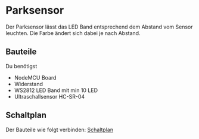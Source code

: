 # Parksensor

Der Parksensor lässt das LED Band entsprechend dem Abstand vom Sensor leuchten. Die Farbe ändert sich dabei je nach Abstand.

## Bauteile
Du benötigst
- NodeMCU Board
- Widerstand
- WS2812 LED Band mit min 10 LED
- Ultraschallsensor HC-SR-04

## Schaltplan
Der Bauteile wie folgt verbinden: [Schaltplan](./Schaltung.png)
